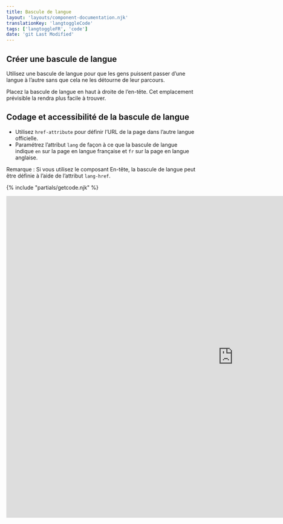 ```yaml
---
title: Bascule de langue
layout: 'layouts/component-documentation.njk'
translationKey: 'langtoggleCode'
tags: ['langtoggleFR', 'code']
date: 'git Last Modified'
---
```


## Créer une bascule de langue

Utilisez une bascule de langue pour que les gens puissent passer d’une langue à l’autre sans que cela ne les détourne de leur parcours.

Placez la bascule de langue en haut à droite de l’en-tête. Cet emplacement prévisible la rendra plus facile à trouver.

## Codage et accessibilité de la bascule de langue

- Utilisez `href-attribute` pour définir l’URL de la page dans l’autre langue officielle.
- Paramétrez l’attribut `lang` de façon à ce que la bascule de langue indique `en` sur la page en langue française et `fr` sur la page en langue anglaise.

Remarque : Si vous utilisez le composant En-tête, la bascule de langue peut être définie à l’aide de l’attribut `lang-href`.

{% include "partials/getcode.njk" %}

<iframe
  title="Overview of gcds-lang-toggle properties and events."
  src="https://cds-snc.github.io/gcds-components/iframe.html?viewMode=docs&demo=true&singleStory=true&id=components-language-toggle--events-properties&lang=fr"
  width="1200"
  height="850"
  style="display: block; margin: 0 auto;"
  frameBorder="0"
  allow="clipboard-write"
></iframe>

